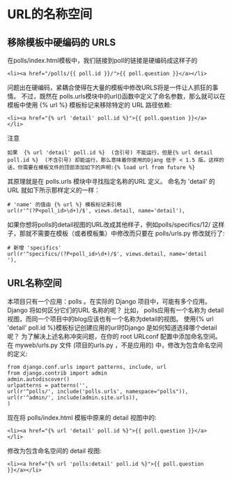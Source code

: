 # URL的名称空间
## 移除模板中硬编码的 URLS
在polls/index.html模板中，我们链接到poll的链接是硬编码成这样子的
```
<li><a href="/polls/{{ poll.id }}/">{{ poll.question }}</a></li>
```

问题出在硬编码，紧耦合使得在大量的模板中修改URLS将是一件让人抓狂的事情。
不过，既然在 polls.urls模块中的url()函数中定义了命名参数，那么就可以在
模板中使用  {% url %}  模板标记来移除特定的 URL 路径依赖:
```
<li><a href="{% url 'detail' poll.id %}">{{ poll.question }}</a>
</li>
```
注意
```
如果  {% url 'detail' poll.id %}  (含引号) 不能运行，但是{% url detail poll.id %}  (不含引号) 却能运行，那么意味着你使用的Djang 低于 < 1.5 版。这样的话，你需要在模板文件的顶部添加如下的声明:{% load url from future %}
```
其原理就是在 polls.urls 模块中寻找指定名称的URL 定义。 命名为 'detail' 的URL 就如下所示那样定义的一样：
```
# 'name' 的值由 {% url %} 模板标记来引用
url(r'^(?P<poll_id>\d+)/$', views.detail, name='detail'),
```
如果你想将polls的detail视图的URL改成其他样子，例如polls/specifics/12/
这样子，那就不需要在模板（或者模板集）中修改而只要在 polls/urls.py 修改就行了:

```
# 新增 'specifics'
url(r'^specifics/(?P<poll_id>\d+)/$', views.detail, name='detail
'),
```
## URL名称空间
本项目只有一个应用：polls 。在实际的 Django 项目中，可能有多个应用。Django 将如何区分它们的URL 名称的呢？
比如， polls应用有一个名称为 detail 视图，而同一个项目中的blog应该也有一个名称为detail的视图。 使用{% url 'detail' poll.id %}模板标记创建应用的url时Django 是如何知道选择哪个detail呢？
为了解决上述名称冲突问题，在你的 root URLconf 配置中添加命名空间。在 myweb/urls.py 文件 (项目的urls.py  ，不是应用的) 中，修改为包含命名空间的定义:
```
from django.conf.urls import patterns, include, url
from django.contrib import admin
admin.autodiscover()
urlpatterns = patterns('',
url(r'^polls/', include('polls.urls', namespace="polls")),
url(r'^admin/', include(admin.site.urls)),
)
```
现在将 polls/index.html 模板中原来的 detail 视图中的:
```
<li><a href="{% url 'detail' poll.id %}">{{ poll.question }}</a>
</li>
```
修改为包含命名空间的 detail 视图:
```
<li><a href="{% url 'polls:detail' poll.id %}">{{ poll.question
}}</a></li>
```
